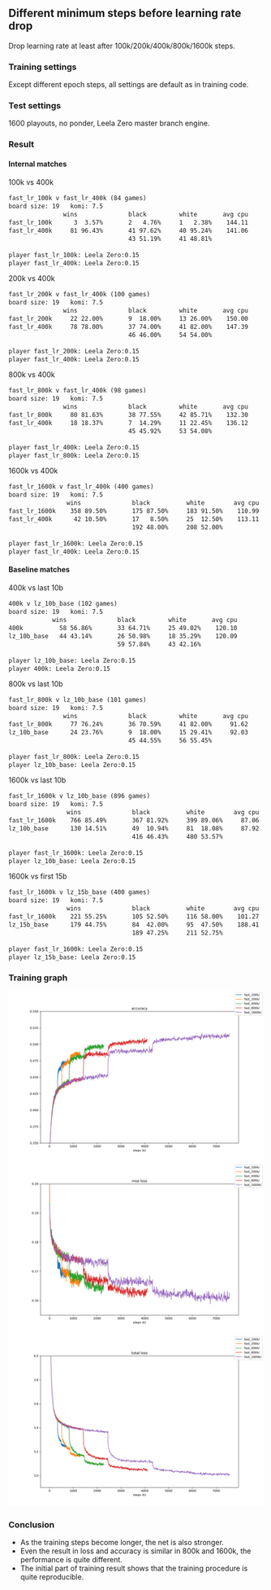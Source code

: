 ## Different minimum steps before learning rate drop

Drop learning rate at least after 100k/200k/400k/800k/1600k steps.

### Training settings

Except different epoch steps, all settings are default as in training code.

### Test settings

1600 playouts, no ponder, Leela Zero master branch engine.

### Result

#### Internal matches

100k vs 400k
```
fast_lr_100k v fast_lr_400k (84 games)
board size: 19   komi: 7.5
               wins              black         white       avg cpu
fast_lr_100k      3  3.57%       2   4.76%     1   2.38%    144.11
fast_lr_400k     81 96.43%       41 97.62%     40 95.24%    141.06
                                 43 51.19%     41 48.81%

player fast_lr_100k: Leela Zero:0.15
player fast_lr_400k: Leela Zero:0.15
```

200k vs 400k
```
fast_lr_200k v fast_lr_400k (100 games)
board size: 19   komi: 7.5
               wins              black         white       avg cpu
fast_lr_200k     22 22.00%       9  18.00%     13 26.00%    150.00
fast_lr_400k     78 78.00%       37 74.00%     41 82.00%    147.39
                                 46 46.00%     54 54.00%

player fast_lr_200k: Leela Zero:0.15
player fast_lr_400k: Leela Zero:0.15
```

800k vs 400k
```
fast_lr_800k v fast_lr_400k (98 games)
board size: 19   komi: 7.5
               wins              black         white       avg cpu
fast_lr_800k     80 81.63%       38 77.55%     42 85.71%    132.30
fast_lr_400k     18 18.37%       7  14.29%     11 22.45%    136.12
                                 45 45.92%     53 54.08%

player fast_lr_400k: Leela Zero:0.15
player fast_lr_800k: Leela Zero:0.15
```

1600k vs 400k
```
fast_lr_1600k v fast_lr_400k (400 games)
board size: 19   komi: 7.5
                wins              black          white        avg cpu
fast_lr_1600k    358 89.50%       175 87.50%     183 91.50%    110.99
fast_lr_400k      42 10.50%       17   8.50%     25  12.50%    113.11
                                  192 48.00%     208 52.00%

player fast_lr_1600k: Leela Zero:0.15
player fast_lr_400k: Leela Zero:0.15
```

#### Baseline matches

400k vs last 10b
```
400k v lz_10b_base (102 games)
board size: 19   komi: 7.5
            wins              black         white       avg cpu
400k          58 56.86%       33 64.71%     25 49.02%    120.10
lz_10b_base   44 43.14%       26 50.98%     18 35.29%    120.09
                              59 57.84%     43 42.16%

player lz_10b_base: Leela Zero:0.15
player 400k: Leela Zero:0.15
```

800k vs last 10b
```
fast_lr_800k v lz_10b_base (101 games)
board size: 19   komi: 7.5
               wins              black         white       avg cpu
fast_lr_800k     77 76.24%       36 70.59%     41 82.00%     91.62
lz_10b_base      24 23.76%       9  18.00%     15 29.41%     92.03
                                 45 44.55%     56 55.45%

player fast_lr_800k: Leela Zero:0.15
player lz_10b_base: Leela Zero:0.15
```

1600k vs last 10b
```
fast_lr_1600k v lz_10b_base (896 games)
board size: 19   komi: 7.5
                wins              black          white        avg cpu
fast_lr_1600k    766 85.49%       367 81.92%     399 89.06%     87.06
lz_10b_base      130 14.51%       49  10.94%     81  18.08%     87.92
                                  416 46.43%     480 53.57%

player fast_lr_1600k: Leela Zero:0.15
player lz_10b_base: Leela Zero:0.15
```

1600k vs first 15b
```
fast_lr_1600k v lz_15b_base (400 games)
board size: 19   komi: 7.5
                wins              black          white        avg cpu
fast_lr_1600k    221 55.25%       105 52.50%     116 58.00%    101.27
lz_15b_base      179 44.75%       84  42.00%     95  47.50%    188.41
                                  189 47.25%     211 52.75%

player fast_lr_1600k: Leela Zero:0.15
player lz_15b_base: Leela Zero:0.15
```

### Training graph

![fig_0](../data_prepare/image/different_steps_0.png)  
![fig_1](../data_prepare/image/different_steps_1.png)  
![fig_2](../data_prepare/image/different_steps_2.png)  

### Conclusion 

- As the training steps become longer, the net is also stronger. 
- Even the result in loss and accuracy is similar in 800k and 1600k, the
  performance is quite different.
- The initial part of training result shows that the training procedure is
  quite reproducible.

